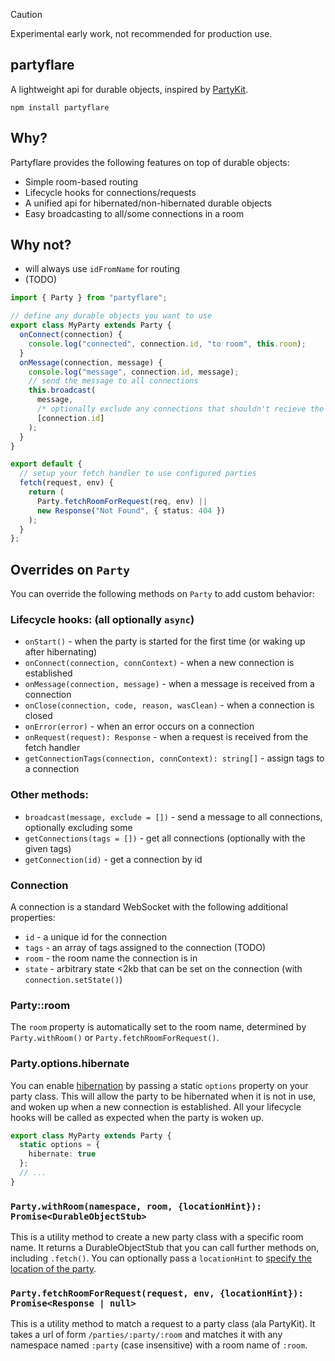 > [!CAUTION]
> Experimental early work, not recommended for production use.

## partyflare

A lightweight api for durable objects, inspired by [PartyKit](https://www.partykit.io/).

```shell
npm install partyflare
```

## Why?

Partyflare provides the following features on top of durable objects:

- Simple room-based routing
- Lifecycle hooks for connections/requests
- A unified api for hibernated/non-hibernated durable objects
- Easy broadcasting to all/some connections in a room

## Why not?

- will always use `idFromName` for routing
- (TODO)

```ts
import { Party } from "partyflare";

// define any durable objects you want to use
export class MyParty extends Party {
  onConnect(connection) {
    console.log("connected", connection.id, "to room", this.room);
  }
  onMessage(connection, message) {
    console.log("message", connection.id, message);
    // send the message to all connections
    this.broadcast(
      message,
      /* optionally exclude any connections that shouldn't recieve the message */
      [connection.id]
    );
  }
}

export default {
  // setup your fetch handler to use configured parties
  fetch(request, env) {
    return (
      Party.fetchRoomForRequest(req, env) ||
      new Response("Not Found", { status: 404 })
    );
  }
};
```

## Overrides on `Party`

You can override the following methods on `Party` to add custom behavior:

### Lifecycle hooks: (all optionally `async`)

- `onStart()` - when the party is started for the first time (or waking up after hibernating)
- `onConnect(connection, connContext)` - when a new connection is established
- `onMessage(connection, message)` - when a message is received from a connection
- `onClose(connection, code, reason, wasClean)` - when a connection is closed
- `onError(error)` - when an error occurs on a connection
- `onRequest(request): Response` - when a request is received from the fetch handler
- `getConnectionTags(connection, connContext): string[]` - assign tags to a connection

### Other methods:

- `broadcast(message, exclude = [])` - send a message to all connections, optionally excluding some
- `getConnections(tags = [])` - get all connections (optionally with the given tags)
- `getConnection(id)` - get a connection by id

### Connection

A connection is a standard WebSocket with the following additional properties:

- `id` - a unique id for the connection
- `tags` - an array of tags assigned to the connection (TODO)
- `room` - the room name the connection is in
- `state` - arbitrary state <2kb that can be set on the connection (with `connection.setState()`)

### Party::room

The `room` property is automatically set to the room name, determined by `Party.withRoom()` or `Party.fetchRoomForRequest()`.

### Party.options.hibernate

You can enable [hibernation](https://developers.cloudflare.com/durable-objects/reference/websockets/#websocket-hibernation) by passing a static `options` property on your party class. This will allow the party to be hibernated when it is not in use, and woken up when a new connection is established. All your lifecycle hooks will be called as expected when the party is woken up.

```ts
export class MyParty extends Party {
  static options = {
    hibernate: true
  };
  // ...
}
```

### `Party.withRoom(namespace, room, {locationHint}): Promise<DurableObjectStub>`

This is a utility method to create a new party class with a specific room name. It returns a DurableObjectStub that you can call further methods on, including `.fetch()`. You can optionally pass a `locationHint` to [specify the location of the party](https://developers.cloudflare.com/durable-objects/reference/data-location/#provide-a-location-hint).

### `Party.fetchRoomForRequest(request, env, {locationHint}): Promise<Response | null>`

This is a utility method to match a request to a party class (ala PartyKit). It takes a url of form `/parties/:party/:room` and matches it with any namespace named `:party` (case insensitive) with a room name of `:room`.
